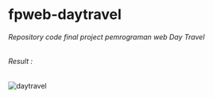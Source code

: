 # fpweb-daytravel
###### Repository code final project pemrograman web Day Travel
###### Result :
![daytravel](https://user-images.githubusercontent.com/63529122/122717767-4933f000-d296-11eb-9ce2-68fd1affb8b4.gif)


